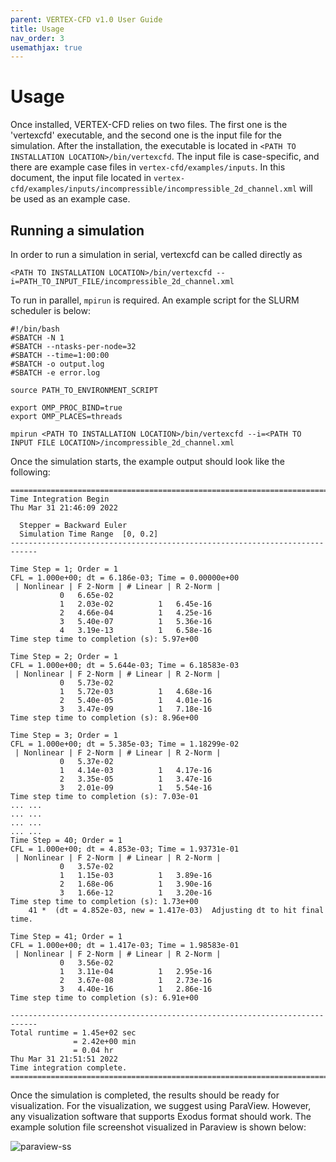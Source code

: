 ```yaml
---
parent: VERTEX-CFD v1.0 User Guide
title: Usage
nav_order: 3
usemathjax: true
---
```


# Usage

Once installed, VERTEX-CFD relies on two files. The first one is the 'vertexcfd' executable, and the second one is the input file for the simulation. After the installation, the executable is located in `<PATH TO INSTALLATION LOCATION>/bin/vertexcfd`. The input file is case-specific, and there are example case files in `vertex-cfd/examples/inputs`. In this document, the input file located in `vertex-cfd/examples/inputs/incompressible/incompressible_2d_channel.xml` will be used as an example case. 

## Running a simulation
In order to run a simulation in serial, vertexcfd can be called directly as

```
<PATH TO INSTALLATION LOCATION>/bin/vertexcfd --i=PATH_TO_INPUT_FILE/incompressible_2d_channel.xml
```
To run in parallel, `mpirun` is required. An example script for the SLURM scheduler is below:
```
#!/bin/bash
#SBATCH -N 1
#SBATCH --ntasks-per-node=32
#SBATCH --time=1:00:00
#SBATCH -o output.log
#SBATCH -e error.log

source PATH_TO_ENVIRONMENT_SCRIPT
                                                                                                         
export OMP_PROC_BIND=true
export OMP_PLACES=threads

mpirun <PATH TO INSTALLATION LOCATION>/bin/vertexcfd --i=<PATH TO INPUT FILE LOCATION>/incompressible_2d_channel.xml
```
Once the simulation starts, the example output should look like the following:
```
============================================================================
Time Integration Begin
Thu Mar 31 21:46:09 2022

  Stepper = Backward Euler
  Simulation Time Range  [0, 0.2]
----------------------------------------------------------------------------

Time Step = 1; Order = 1
CFL = 1.000e+00; dt = 6.186e-03; Time = 0.00000e+00
 | Nonlinear | F 2-Norm | # Linear | R 2-Norm |
           0   6.65e-02
           1   2.03e-02          1   6.45e-16
           2   4.66e-04          1   4.25e-16
           3   5.40e-07          1   5.36e-16
           4   3.19e-13          1   6.58e-16
Time step time to completion (s): 5.97e+00

Time Step = 2; Order = 1
CFL = 1.000e+00; dt = 5.644e-03; Time = 6.18583e-03
 | Nonlinear | F 2-Norm | # Linear | R 2-Norm |
           0   5.73e-02
           1   5.72e-03          1   4.68e-16
           2   5.40e-05          1   4.01e-16
           3   3.47e-09          1   7.18e-16
Time step time to completion (s): 8.96e+00

Time Step = 3; Order = 1
CFL = 1.000e+00; dt = 5.385e-03; Time = 1.18299e-02
 | Nonlinear | F 2-Norm | # Linear | R 2-Norm |
           0   5.37e-02
           1   4.14e-03          1   4.17e-16
           2   3.35e-05          1   3.47e-16
           3   2.01e-09          1   5.54e-16
Time step time to completion (s): 7.03e-01
... ...
... ...
... ...
... ...
Time Step = 40; Order = 1
CFL = 1.000e+00; dt = 4.853e-03; Time = 1.93731e-01
 | Nonlinear | F 2-Norm | # Linear | R 2-Norm |
           0   3.57e-02
           1   1.15e-03          1   3.89e-16
           2   1.68e-06          1   3.90e-16
           3   1.66e-12          1   3.20e-16
Time step time to completion (s): 1.73e+00
    41 *  (dt = 4.852e-03, new = 1.417e-03)  Adjusting dt to hit final time.

Time Step = 41; Order = 1
CFL = 1.000e+00; dt = 1.417e-03; Time = 1.98583e-01
 | Nonlinear | F 2-Norm | # Linear | R 2-Norm |
           0   3.56e-02
           1   3.11e-04          1   2.95e-16
           2   3.67e-08          1   2.73e-16
           3   4.40e-16          1   2.86e-16
Time step time to completion (s): 6.91e+00

----------------------------------------------------------------------------
Total runtime = 1.45e+02 sec
              = 2.42e+00 min
              = 0.04 hr
Thu Mar 31 21:51:51 2022
Time integration complete.
============================================================================
```
Once the simulation is completed, the results should be ready for visualization. For the visualization, we suggest using ParaView. However, any visualization software that supports Exodus format should work. The example solution file screenshot visualized in Paraview is shown below:

![paraview-ss](https://github.com/user-attachments/assets/75483e4a-cfec-4a51-891f-3b7c72262ba7)

